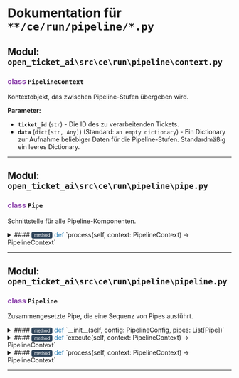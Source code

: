 # Dokumentation für `**/ce/run/pipeline/*.py`

## Modul: `open_ticket_ai\src\ce\run\pipeline\context.py`

### <span style='color: #8E44AD;'>class</span> `PipelineContext`

Kontextobjekt, das zwischen Pipeline-Stufen übergeben wird.

**Parameter:**

- **`ticket_id`** (`str`) - Die ID des zu verarbeitenden Tickets.
- **`data`** (`dict[str, Any]`) (Standard: `an empty dictionary`) - Ein Dictionary zur Aufnahme beliebiger Daten für die Pipeline-Stufen. Standardmäßig ein leeres Dictionary.

---

## Modul: `open_ticket_ai\src\ce\run\pipeline\pipe.py`

### <span style='color: #8E44AD;'>class</span> `Pipe`

Schnittstelle für alle Pipeline-Komponenten.

<details>
<summary>#### <span style='font-size: 0.7em; background-color: #34495E; color: white; padding: 2px 6px; border-radius: 4px; vertical-align: middle;'>method</span> <span style='color: #2980B9;'>def</span> `process(self, context: PipelineContext) -> PipelineContext`</summary>

Verarbeite ``context`` und gib ihn zurück.

</details>

---

## Modul: `open_ticket_ai\src\ce\run\pipeline\pipeline.py`

### <span style='color: #8E44AD;'>class</span> `Pipeline`

Zusammengesetzte Pipe, die eine Sequenz von Pipes ausführt.

<details>
<summary>#### <span style='font-size: 0.7em; background-color: #34495E; color: white; padding: 2px 6px; border-radius: 4px; vertical-align: middle;'>method</span> <span style='color: #2980B9;'>def</span> `__init__(self, config: PipelineConfig, pipes: List[Pipe])`</summary>

Initialisiert die Pipeline mit Konfiguration und Komponenten-Pipes.

**Parameter:**

- **`config`** () - Konfigurationseinstellungen für die Pipeline.
- **`pipes`** () - Geordnete Liste von Pipe-Instanzen zur sequenziellen Ausführung.

</details>

<details>
<summary>#### <span style='font-size: 0.7em; background-color: #34495E; color: white; padding: 2px 6px; border-radius: 4px; vertical-align: middle;'>method</span> <span style='color: #2980B9;'>def</span> `execute(self, context: PipelineContext) -> PipelineContext`</summary>

Führt alle Pipes in der Pipeline sequenziell aus.
Verarbeitet den Kontext durch jede Pipe in der definierten Reihenfolge und übergibt
die Ausgabe einer Pipe als Eingabe an die nächste.

**Parameter:**

- **`context`** () - Der anfängliche Pipeline-Kontext mit zu verarbeitenden Daten.

**Rückgabe:** () - Der endgültige Kontext nach der Verarbeitung durch alle Pipes.

</details>

<details>
<summary>#### <span style='font-size: 0.7em; background-color: #34495E; color: white; padding: 2px 6px; border-radius: 4px; vertical-align: middle;'>method</span> <span style='color: #2980B9;'>def</span> `process(self, context: PipelineContext) -> PipelineContext`</summary>

Verarbeitet den Kontext durch die gesamte Pipeline.
Diese Methode implementiert die Pipe-Schnittstelle durch Delegation an execute().

**Parameter:**

- **`context`** () - Der zu verarbeitende Pipeline-Kontext.

**Rückgabe:** () - Der modifizierte Kontext nach der Pipeline-Ausführung.

</details>

---